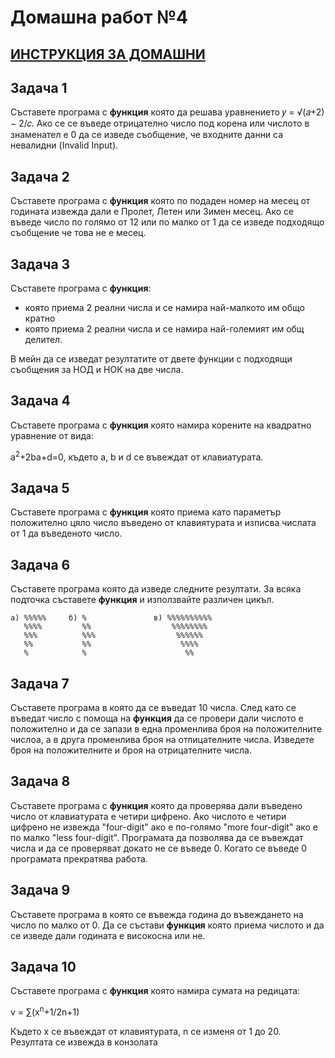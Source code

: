 # Домашна работ №4

## [ИНСТРУКЦИЯ ЗА ДОМАШНИ](README.md)

## Задача 1

Съставете програма с <b>функция</b> която да решава уравнението 𝑦 = √(𝑎+2) − 2/𝑐. Ако се се въведе отрицателно число под корена или числото в знаменател е 0 да се изведе съобщение, че входните данни са невалидни (Invalid Input). 

## Задача 2

Съставете програма с <b>функция</b> която по подаден номер на месец от годината извежда дали е Пролет, Летен или Зимен месец. Ако се въведе число по голямо от 12 или по малко от 1 да се изведе подходящо съобщение че това не е месец. 

## Задача 3

Съставете програма с <b>функция</b>:

- която приема 2 реални числа и се намира най-малкото им общо кратно
- която приема 2 реални числа и се намира най-големият им общ делител. 

В мейн да се изведат резултатите от двете функции с подходящи съобщения за НОД и НОК на две числа.

## Задача 4

Съставете програма с <b>функция</b> която намира корените на квадратно уравнение от вида: 

a<sup>2</sup>+2ba+d=0, където a, b и d се въвеждат от клавиатурата.

## Задача 5

Съставете програма с <b>функция</b> която приема като параметър положително цяло число въведено от клавиятурата и изписва числата от 1 да въведеното число.

## Задача 6

Съставете програма която да изведе следните резултати. За всяка подточка съставете <b>функция</b> и използвайте различен цикъл. 

```
а) %%%%%     б) %               в) %%%%%%%%%% 
   %%%%         %%                  %%%%%%%% 
   %%%          %%%                  %%%%%% 
   %%           %%                    %%%% 
   %            %                      %% 
```     
     
## Задача 7

Съставете програма в която да се въведат 10 числа. След като се въведат число с помоща на <b>функция</b> да се провери дали числото е положително и да се запази в една променлива броя на положителните числоа, а в друга променлива броя на отлицателните числа. Изведете броя на положителните и броя на отрицателните числа. 

## Задача 8

Съставете програма с <b>функция</b> която да проверява дали въведено число от клавиатурата е четири цифрено. Ако числото е четири цифрено не извежда "four-digit" ако е по-голямо "more four-digit" ако е по малко "less four-digit". Програмата да позволява да се въвеждат числа и да се проверяват докато не се въведе 0. Когато се въведе 0 програмата прекратява работа. 

## Задача 9

Съставете програма в която се въвежда година до въвеждането на число по малко от 0. Да се състави <b>функция</b> която приема числото и да се изведе дали годината е високосна или не. 

## Задача 10

Съставете програма с <b>функция</b> която намира сумата на редицата: 

v = ∑(x<sup>n</sup>+1/2n+1)

Където x се въвеждат от клавиятурата, n се изменя от 1 до 20. Резултата се извежда в конзолата
